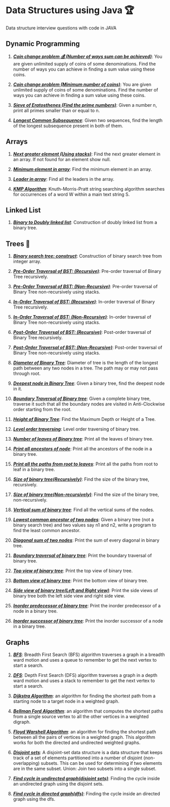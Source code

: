 # Data Structures using Java :trophy:
Data structure interview questions with code in JAVA

## Dynamic Programming
1) [***Coin change problem :moneybag: (Number of ways sum can be achieved)***](src/com/anudev/ds/dynamicprogramming/CoinChangeProblem.java): You are given unlimited supply of coins of some denominations. Find the number of ways you can achieve in finding a sum value using these coins.

2) [***Coin change problem (Minimum number of coins)***](src/com/anudev/ds/dynamicprogramming/CoinChangeProblem.java): You are given unlimited supply of coins of some denominations. Find the number of ways you can achieve in finding a sum value using these coins.

3) [***Sieve of Eratosthenes (Find the prime numbers)***](src/com/anudev/ds/dynamicprogramming/SeiveOfEratosthenes.java): Given a number n, print all primes smaller than or equal to n.

4) [***Longest Common Subsequence***](src/com/anudev/ds/dynamicprogramming/LongestCommonSubsequence.java): Given two sequences, find the length of the longest subsequence present in both of them.

## Arrays
1) [***Next greater element (Using stacks)***](src/com/anudev/ds/arrays/NextGreaterElement.java): Find the next greater element in an array. If not found for an element show null.

2) [***Minimum element in array***](src/com/anudev/ds/arrays/MinimumValue.java): Find the minimum element in an array.

3) [***Leader in array***](src/com/anudev/ds/arrays/LeaderInArray.java): Find all the leaders in the array.

4) [***KMP Algorithm***](src/com/anudev/ds/arrays/KMPStringSearchAlgo.java): Knuth-Morris-Pratt string searching algorithm searches for occurrences of a word W within a main text string S.

## Linked List
1) [***Binary to Doubly linked list***](src/com/anudev/ds/linkedlist/BinaryTreeToDoublyLinkedList.java): Construction of doubly linked list from a binary tree.

## Trees :deciduous_tree:
1) [***Binary search tree: construct***](src/com/anudev/ds/trees/ConstructBinarySearchTree.java): Construction of binary search tree from integer array.

2) [***Pre-Order Traversal of BST: (Recursive)***](src/com/anudev/ds/trees/PreOrderTraversal.java): Pre-order traversal of Binary Tree recursively.

3) [***Pre-Order Traversal of BST: (Non-Recursive)***](src/com/anudev/ds/trees/PreOrderTraversal.java): Pre-order traversal of Binary Tree non-recursively using stacks.

4) [***In-Order Traversal of BST: (Recursive)***](src/com/anudev/ds/trees/InOrderTraversal.java): In-order traversal of Binary Tree recursively.

5) [***In-Order Traversal of BST: (Non-Recursive)***](src/com/anudev/ds/trees/InOrderTraversal.java): In-order traversal of Binary Tree non-recursively using stacks.

6) [***Post-Order Traversal of BST: (Recursive)***](src/com/anudev/ds/trees/PostOrderTraversal.java): Post-order traversal of Binary Tree recursively.

7) [***Post-Order Traversal of BST: (Non-Recursive)***](src/com/anudev/ds/trees/PostOrderTraversal.java): Post-order traversal of Binary Tree non-recursively using stacks.

8) [***Diameter of Binary Tree***](src/com/anudev/ds/trees/DiameterOfTree.java): Diameter of tree is the length of the longest path between any two nodes in a tree. The path may or may not pass through root.

9) [***Deepest node in Binary Tree***](src/com/anudev/ds/trees/DeepestNodeOfBinaryTree.java): Given a binary tree, find the deepest node in it.

10) [***Boundary Traversal of Binary tree***](src/com/anudev/ds/trees/BoundaryTraversalOfTree.java): Given a complete binary tree, traverse it such that all the boundary nodes are visited in Anti-Clockwise order starting from the root.

11) [***Height of Binary Tree***](src/com/anudev/ds/trees/HeightOfBinaryTree.java): Find the Maximum Depth or Height of a Tree. 

12) [***Level order traversing***](src/com/anudev/ds/trees/LevelTraversing.java): Level order traversing of binary tree.

13) [***Number of leaves of Binary tree***](src/com/anudev/ds/trees/NumberOfLeaves.java): Print all the leaves of binary tree.

14) [***Print all ancestors of node***](src/com/anudev/ds/trees/PrintAllAncestorsOfNode.java): Print all the ancestors of the node in a binary tree.

15) [***Print all the paths from root to leaves***](src/com/anudev/ds/trees/PrintEachRootToLeafPath.java): Print all the paths from root to leaf in a binary tree.

16) [***Size of binary tree(Recursively)***](src/com/anudev/ds/trees/SizeOfBinaryTree.java): Find the size of the binary tree, recursively.

17) [***Size of binary tree(Non-recursively)***](src/com/anudev/ds/trees/SizeOfBinaryTree.java): Find the size of the binary tree, non-recursively.

18) [***Vertical sum of binary tree***](src/com/anudev/ds/trees/VerticalSumOfTree.java): Find all the vertical sums of the nodes.

19) [***Lowest common ancestor of two nodes***](src/com/anudev/ds/trees/LowestCommonAncestor.java): Given a binary tree (not a binary search tree) and two values say n1 and n2, write a program to find the least common ancestor.

20) [***Diagonal sum of two nodes***](src/com/anudev/ds/trees/DiagonalSumOfBinaryTree.java): Print the sum of every diagonal in binary tree.

21) [***Boundary traversal of binary tree***](src/com/anudev/ds/trees/BoundaryTraversalOfTree.java): Print the boundary traversal of binary tree.

22) [***Top view of binary tree***](src/com/anudev/ds/trees/TopViewOfBinaryTree.java): Print the top view of binary tree.

23) [***Bottom view of binary tree***](src/com/anudev/ds/trees/BottomViewOfBinaryTree.java): Print the bottom view of binary tree.

24) [***Side view of binary tree(Left and Right view)***](src/com/anudev/ds/trees/SideViewOfBinaryTree.java): Print the side views of binary tree both the left side view and right side view.

25) [***Inorder predecessor of binary tree***](src/com/anudev/ds/trees/InorderPredecessor.java): Print the inorder predecessor of a node in a binary tree.

26) [***Inorder successor of binary tree***](src/com/anudev/ds/trees/InorderSuccessor.java): Print the inorder successor of a node in a binary tree.

## Graphs
1) [***BFS***](src/com/anudev/ds/graphs/BFS.java): Breadth First Search (BFS) algorithm traverses a graph in a breadth ward motion and uses a queue to remember to get the next vertex to start a search.

2) [***DFS***](src/com/anudev/ds/graphs/DFS.java): Depth First Search (DFS) algorithm traverses a graph in a depth ward motion and uses a stack to remember to get the next vertex to start a search.

3) [***Dijkstra Algorithm***](src/com/anudev/ds/graphs/dijkstra/DijkstraAlgorithm.java): an algorithm for finding the shortest path from a starting node to a target node in a weighted graph. 

4) [***Bellman Ford Algorithm***](src/com/anudev/ds/graphs/bellmanford/BellmanFordAlgorithm.java): an algorithm that computes the shortest paths from a single source vertex to all the other vertices in a weighted digraph.

5) [***Floyd Warshell Algorithm***](src/com/anudev/ds/graphs/floydwarshall/FloydWarshallAlgorithm.java):  an algorithm for finding the shortest path between all the pairs of vertices in a weighted graph. This algorithm works for both the directed and undirected weighted graphs.

6) [***Disjoint sets***](src/com/anudev/ds/graphs/DisjointSets.java):  A disjoint-set data structure is a data structure that keeps track of a set of elements partitioned into a number of disjoint (non-overlapping) subsets. This can be used for determining if two elements are in the same subset. Union: Join two subsets into a single subset.

7) [***Find cycle in undirected graph(disjoint sets)***](src/com/anudev/ds/graphs/cycleundirected/CycleUsingDisjointSets.java):  Finding the cycle inside an undirected graph using the disjoint sets.

8) [***Find cycle in directed graph(dfs)***](src/com/anudev/ds/graphs/cycledirected/CycleUsingDFS.java):  Finding the cycle inside an directed graph using the dfs.
